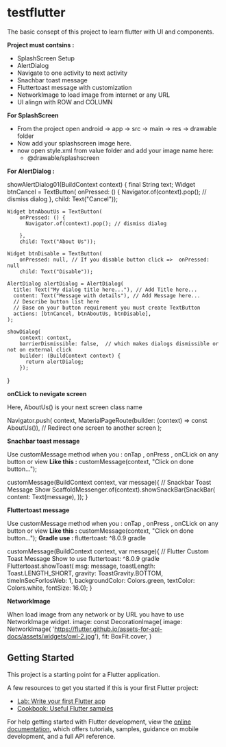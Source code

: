 # testflutter

The basic consept of this project to learn flutter with UI and components.

<b>Project must contsins : </b>
- SplashScreen Setup
- AlertDialog 
- Navigate to one activity to next activity
- Snachbar toast message
- Fluttertoast message with customization
- NetworkImage to load image from internet or any URL
- UI alingn with ROW and COLUMN

<b>For SplashScreen</b>
- From the project open android -> app -> src -> main -> res -> drawable folder
- Now add your splashscreen image here.
- now open style.xml from value folder and add your image name here:
  - <item name="android:windowBackground">@drawable/splashscreen</item>

<b>For AlertDialog : </b>

 showAlertDialog01(BuildContext context) {
    final String text;
    Widget btnCancel = TextButton(
        onPressed: () {
          Navigator.of(context).pop(); // dismiss dialog
        },
        child: Text("Cancel"));

    Widget btnAboutUs = TextButton(
        onPressed: () {
          Navigator.of(context).pop(); // dismiss dialog
<!--           customMessage(context, "Click on done button...");

          Navigator.push(
            context,
            MaterialPageRoute(builder: (context) => const AboutUs()),   // Redirect one screen to another screen
          ); -->
        },
        child: Text("About Us"));

    Widget btnDisable = TextButton(
        onPressed: null, // If you disable button click =>  onPressed: null
        child: Text("Disable"));

    AlertDialog alertDialog = AlertDialog(
      title: Text("My dialog title here..."), // Add Title here...
      content: Text("Message with details"), // Add Message here...
      // Describe button list here
      // Base on your button requirement you must create TextButton
      actions: [btnCancel, btnAboutUs, btnDisable],
    );

    showDialog(
        context: context,
        barrierDismissible: false,  // which makes dialogs dismissible or not on external click
        builder: (BuildContext context) {
          return alertDialog;
        });
  }

<b>onCLick to nevigate screen</b>

Here, AboutUs() is your next screen class name

  Navigator.push(
            context,
            MaterialPageRoute(builder: (context) => const AboutUs()),   // Redirect one screen to another screen
          );

<b>Snachbar toast message</b>

Use customMessage method when you : onTap , onPress , onCLick on any button or view
<b>Like this :</b> customMessage(context, "Click on done button...");

 customMessage(BuildContext context, var message){
    // Snackbar Toast Message Show
    ScaffoldMessenger.of(context).showSnackBar(SnackBar(
      content: Text(message),
    ));
  }
          
<b>Fluttertoast message</b>

Use customMessage method when you : onTap , onPress , onCLick on any button or view
<b>Like this :</b> customMessage(context, "Click on done button...");
<b>Gradle use : </b> fluttertoast: ^8.0.9 gradle

 customMessage(BuildContext context, var message){
   // Flutter Custom Toast Message Show to use fluttertoast: ^8.0.9 gradle
    Fluttertoast.showToast(
        msg: message,
        toastLength: Toast.LENGTH_SHORT,
        gravity: ToastGravity.BOTTOM,
        timeInSecForIosWeb: 1,
        backgroundColor: Colors.green,
        textColor: Colors.white,
        fontSize: 16.0);
  }
  
<b>NetworkImage</b>

When load image from any network or by URL you have to use NetworkImage widget.
image: const DecorationImage(
                        image: NetworkImage(
                            'https://flutter.github.io/assets-for-api-docs/assets/widgets/owl-2.jpg'),
                        fit: BoxFit.cover,
                      )
          
          

## Getting Started

This project is a starting point for a Flutter application.

A few resources to get you started if this is your first Flutter project:

- [Lab: Write your first Flutter app](https://docs.flutter.dev/get-started/codelab)
- [Cookbook: Useful Flutter samples](https://docs.flutter.dev/cookbook)

For help getting started with Flutter development, view the
[online documentation](https://docs.flutter.dev/), which offers tutorials,
samples, guidance on mobile development, and a full API reference.
